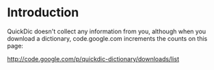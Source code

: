 # Introduction #

QuickDic doesn't collect any information from you, although when you download a dictionary, code.google.com increments the counts on this page:

http://code.google.com/p/quickdic-dictionary/downloads/list